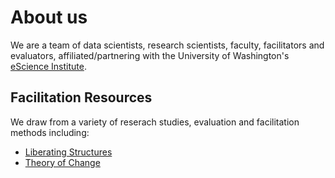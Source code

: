 # About us

We are a team of data scientists, research scientists, faculty, facilitators and evaluators, affiliated/partnering with the University of Washington's [eScience Institute](https://escience.washington.edu). 


## Facilitation Resources

We draw from a variety of reserach studies, evaluation and facilitation methods including:

* [Liberating Structures](http://www.liberatingstructures.com/)
* [Theory of Change](https://www.theoryofchange.org)